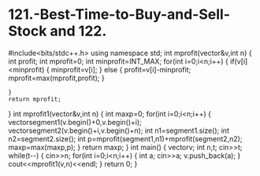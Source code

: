 # 121.-Best-Time-to-Buy-and-Sell-Stock and 122.
#include<bits/stdc++.h>
using namespace std;
int mprofit(vector<int>&v,int n)
{
    int profit;
    int mprofit=0;
    int minprofit=INT_MAX;
    for(int i=0;i<n;i++)
    {
        if(v[i]<minprofit)
        {
            minprofit=v[i];
        }
        else {
            profit=v[i]-minprofit;
            mprofit=max(mprofit,profit);
        }
        
    }
    return mprofit;
}
int mprofit1(vector<int>&v,int n)
{
    int maxp=0;
    for(int i=0;i<n;i++)
    {
        vector<int>segment1(v.begin()+0,v.begin()+i);
        vector<int>segment2(v.begin()+i,v.begin()+n);
       int n1=segment1.size();
       int n2=segment2.size();
        int p=mprofit(segment1,n1)+mprofit(segment2,n2);
       maxp=max(maxp,p);
    }
    return maxp;
}
int main()
{
    vector<int>v;
    int n,t;
    cin>>t;
    while(t--)
    {
        cin>>n;
        for(int i=0;i<n;i++)
        {
            int a;
            cin>>a;
            v.push_back(a);
        }
        cout<<mprofit1(v,n)<<endl;
    }
    return 0;
}
